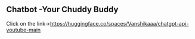 ## Chatbot -Your Chuddy Buddy
Click on the link->https://huggingface.co/spaces/Vanshikaaa/chatgpt-api-youtube-main
